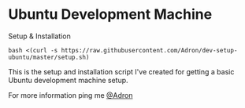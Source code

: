 # Ubuntu Development Machine

Setup & Installation

```shell-script
bash <(curl -s https://raw.githubusercontent.com/Adron/dev-setup-ubuntu/master/setup.sh)
```

This is the setup and installation script I've created for getting a basic Ubuntu development machine setup.

For more information ping me [@Adron](https://twitter.com/Adron)
